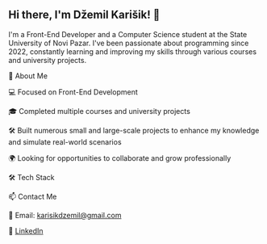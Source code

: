 ## Hi there, I'm Džemil Karišik! 👋

I'm a Front-End Developer and a Computer Science student at the State University of Novi Pazar. I've been passionate about programming since 2022, constantly learning and improving my skills through various courses and university projects.

🚀 About Me

💻 Focused on Front-End Development

🎓 Completed multiple courses and university projects

🛠️ Built numerous small and large-scale projects to enhance my knowledge and simulate real-world scenarios

🌍 Looking for opportunities to collaborate and grow professionally

🛠️ Tech Stack

📫 Contact Me

📧 Email: karisikdzemil@gmail.com

💼 [LinkedIn]([https://www.linkedin.com/in/dzemil-karisik-37b964253/](https://www.linkedin.com/in/d%C5%BEemil-kari%C5%A1ik-37b964253?utm_source=share&utm_campaign=share_via&utm_content=profile&utm_medium=ios_app))

